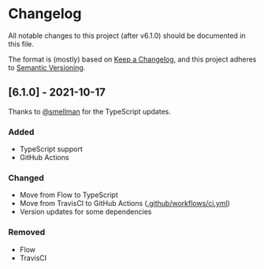 # Changelog
All notable changes to this project (after v6.1.0) should be documented in this file.

The format is (mostly) based on [Keep a Changelog](https://keepachangelog.com/en/1.0.0/),
and this project adheres to [Semantic Versioning](https://semver.org/spec/v2.0.0.html).


## [6.1.0] - 2021-10-17
Thanks to [@smellman](https://github.com/smellman) for the TypeScript updates.

### Added
- TypeScript support
- GitHub Actions

### Changed
- Move from Flow to TypeScript
- Move from TravisCI to GitHub Actions ([.github/workflows/ci.yml](.github/workflows/ci.yml))
- Version updates for some dependencies

### Removed
- Flow
- TravisCI
